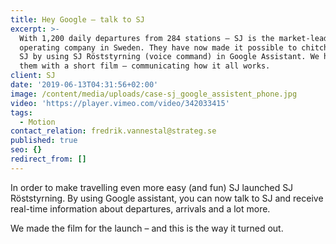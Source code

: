 ```yaml
---
title: Hey Google – talk to SJ
excerpt: >-
  With 1,200 daily departures from 284 stations – SJ is the market-leading train
  operating company in Sweden. They have now made it possible to chitchat with
  SJ by using SJ Röststyrning (voice command) in Google Assistant. We helped
  them with a short film – communicating how it all works. 
client: SJ
date: '2019-06-13T04:31:56+02:00'
image: /content/media/uploads/case-sj_google_assistent_phone.jpg
video: 'https://player.vimeo.com/video/342033415'
tags:
  - Motion
contact_relation: fredrik.vannestal@strateg.se
published: true
seo: {}
redirect_from: []
---
```

In order to make travelling even more easy (and fun) SJ launched SJ Röststyrning. By using Google assistant, you can now talk to SJ and receive real-time information about departures, arrivals and a lot more.  

We made the film for the launch – and this is the way it turned out.
